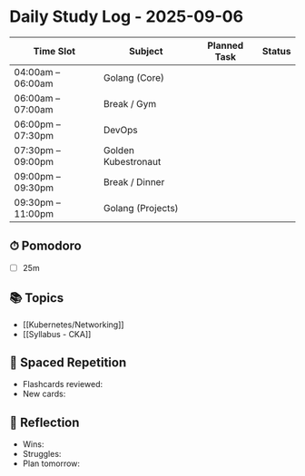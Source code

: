 # Daily Study Log - 2025-09-06

| Time Slot         | Subject             | Planned Task | Status |
| ----------------- | ------------------- | ------------ | ------ |
| 04:00am – 06:00am | Golang (Core)       |              |        |
| 06:00am – 07:00am | Break / Gym         |              |        |
| 06:00pm – 07:30pm | DevOps              |              |        |
| 07:30pm – 09:00pm | Golden Kubestronaut |              |        |
| 09:00pm – 09:30pm | Break / Dinner      |              |        |
| 09:30pm – 11:00pm | Golang (Projects)   |              |        |

## ⏱ Pomodoro

- [ ] 25m

## 📚 Topics

- [[Kubernetes/Networking]]
- [[Syllabus - CKA]]

## 🧠 Spaced Repetition

- Flashcards reviewed: 
- New cards: 

## 📝 Reflection

- Wins: 
- Struggles: 
- Plan tomorrow:
